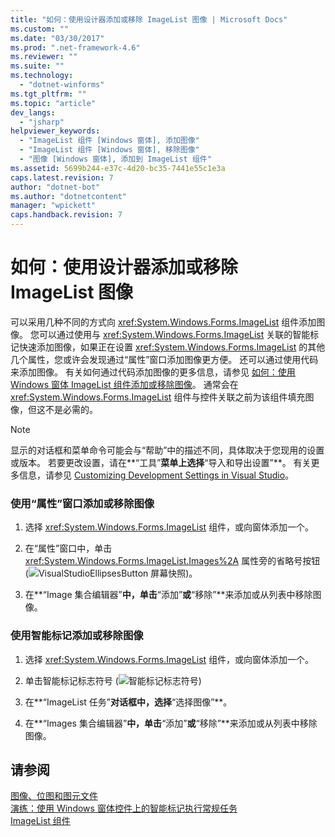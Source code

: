 ```yaml
---
title: "如何：使用设计器添加或移除 ImageList 图像 | Microsoft Docs"
ms.custom: ""
ms.date: "03/30/2017"
ms.prod: ".net-framework-4.6"
ms.reviewer: ""
ms.suite: ""
ms.technology: 
  - "dotnet-winforms"
ms.tgt_pltfrm: ""
ms.topic: "article"
dev_langs: 
  - "jsharp"
helpviewer_keywords: 
  - "ImageList 组件 [Windows 窗体], 添加图像"
  - "ImageList 组件 [Windows 窗体], 移除图像"
  - "图像 [Windows 窗体], 添加到 ImageList 组件"
ms.assetid: 5699b244-e37c-4d20-bc35-7441e55c1e3a
caps.latest.revision: 7
author: "dotnet-bot"
ms.author: "dotnetcontent"
manager: "wpickett"
caps.handback.revision: 7
---
```

# 如何：使用设计器添加或移除 ImageList 图像
可以采用几种不同的方式向 <xref:System.Windows.Forms.ImageList> 组件添加图像。  您可以通过使用与 <xref:System.Windows.Forms.ImageList> 关联的智能标记快速添加图像，如果正在设置 <xref:System.Windows.Forms.ImageList> 的其他几个属性，您或许会发现通过“属性”窗口添加图像更方便。  还可以通过使用代码来添加图像。  有关如何通过代码添加图像的更多信息，请参见 [如何：使用 Windows 窗体 ImageList 组件添加或移除图像](../../../../docs/framework/winforms/controls/how-to-add-or-remove-images-with-the-windows-forms-imagelist-component.md)。  通常会在 <xref:System.Windows.Forms.ImageList> 组件与控件关联之前为该组件填充图像，但这不是必需的。  
  
> [!NOTE]
>  显示的对话框和菜单命令可能会与“帮助”中的描述不同，具体取决于您现用的设置或版本。  若要更改设置，请在**“工具”**菜单上选择**“导入和导出设置”**。  有关更多信息，请参见 [Customizing Development Settings in Visual Studio](http://msdn.microsoft.com/zh-cn/22c4debb-4e31-47a8-8f19-16f328d7dcd3)。  
  
### 使用“属性”窗口添加或移除图像  
  
1.  选择 <xref:System.Windows.Forms.ImageList> 组件，或向窗体添加一个。  
  
2.  在“属性”窗口中，单击 <xref:System.Windows.Forms.ImageList.Images%2A> 属性旁的省略号按钮 \(![VisualStudioEllipsesButton 屏幕快照](../../../../docs/framework/winforms/media/vbellipsesbutton.png "vbEllipsesButton")\)。  
  
3.  在**“Image 集合编辑器”**中，单击**“添加”**或**“移除”**来添加或从列表中移除图像。  
  
### 使用智能标记添加或移除图像  
  
1.  选择 <xref:System.Windows.Forms.ImageList> 组件，或向窗体添加一个。  
  
2.  单击智能标记标志符号 \(![智能标记标志符号](../../../../docs/framework/winforms/controls/media/vs-winformsmttagglyph.png "VS\_WinFormSmtTagGlyph")\)  
  
3.  在**“ImageList 任务”**对话框中，选择**“选择图像”**。  
  
4.  在**“Images 集合编辑器”**中，单击**“添加”**或**“移除”**来添加或从列表中移除图像。  
  
## 请参阅  
 [图像、位图和图元文件](../../../../docs/framework/winforms/advanced/images-bitmaps-and-metafiles.md)   
 [演练：使用 Windows 窗体控件上的智能标记执行常规任务](../../../../docs/framework/winforms/controls/performing-common-tasks-using-smart-tags-on-wf-controls.md)   
 [ImageList 组件](../../../../docs/framework/winforms/controls/imagelist-component-windows-forms.md)